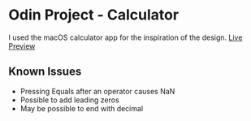 # Odin Project - Calculator

I used the macOS calculator app for the inspiration of the design.
[Live Preview](https://bobagit.github.io/calculator/)


## Known Issues
 - Pressing Equals after an operator causes NaN
 - Possible to add leading zeros
 - May be possible to end with decimal